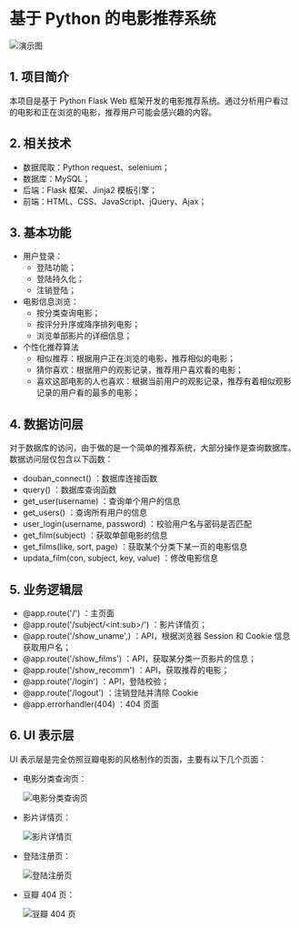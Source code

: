 # 基于 Python 的电影推荐系统

![演示图](https://github.com/hovenjay/MovieRecommendationSystem/blob/master/source/demonstration.gif)

## 1. 项目简介

本项目是基于 Python Flask Web 框架开发的电影推荐系统。通过分析用户看过的电影和正在浏览的电影，推荐用户可能会感兴趣的内容。

## 2. 相关技术

- 数据爬取：Python request、selenium；
- 数据库：MySQL；
- 后端：Flask 框架、Jinja2 模板引擎；
- 前端：HTML、CSS、JavaScript、jQuery、Ajax；

## 3. 基本功能

- 用户登录：
  - 登陆功能；
  - 登陆持久化；
  - 注销登陆；
- 电影信息浏览：
  - 按分类查询电影；
  - 按评分升序或降序排列电影；
  - 浏览单部影片的详细信息；
- 个性化推荐算法
  - 相似推荐：根据用户正在浏览的电影，推荐相似的电影；
  - 猜你喜欢：根据用户的观影记录，推荐用户喜欢看的电影；
  - 喜欢这部电影的人也喜欢：根据当前用户的观影记录，推荐有着相似观影记录的用户看的最多的电影；

## 4. 数据访问层

对于数据库的访问，由于做的是一个简单的推荐系统，大部分操作是查询数据库。数据访问层仅包含以下函数：

- douban_connect() ：数据库连接函数
- query() ：数据库查询函数
- get_user(username) ：查询单个用户的信息
- get_users() ：查询所有用户的信息
- user_login(username, password) ：校验用户名与密码是否匹配
- get_film(subject) ：获取单部电影的信息
- get_films(like, sort, page) ：获取某个分类下某一页的电影信息
- updata_film(con, subject, key, value) ：修改电影信息

## 5. 业务逻辑层

- @app.route('/') ：主页面
- @app.route('/subject/\<int:sub\>/') ：影片详情页；
- @app.route('/show_uname',) ：API，根据浏览器 Session 和 Cookie 信息获取用户名；
- @app.route('/show_films') ：API，获取某分类一页影片的信息；
- @app.route('/show_recomm') ：API，获取推荐的电影；
- @app.route('/login') ：API，登陆校验；
- @app.route('/logout') ：注销登陆并清除 Cookie
- @app.errorhandler(404) ：404 页面

## 6. UI 表示层

UI 表示层是完全仿照豆瓣电影的风格制作的页面，主要有以下几个页面：

- 电影分类查询页：

  ![电影分类查询页](https://github.com/hovenjay/MovieRecommendationSystem/blob/master/static/img/page1.png)

- 影片详情页：

  ![影片详情页](https://github.com/hovenjay/MovieRecommendationSystem/blob/master/static/img/page2.png)

- 登陆注册页：

  ![登陆注册页](https://github.com/hovenjay/MovieRecommendationSystem/blob/master/static/img/page3.png)

- 豆瓣 404 页：

  ![豆瓣 404 页](https://github.com/hovenjay/MovieRecommendationSystem/blob/master/static/img/page4.png)
